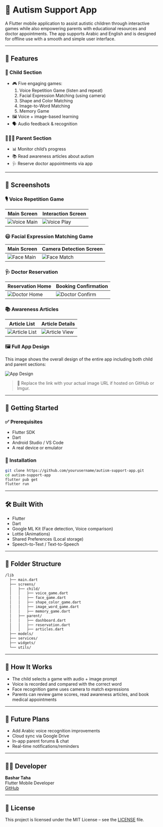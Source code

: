 # 🧠 Autism Support App

A Flutter mobile application to assist autistic children through interactive games while also empowering parents with educational resources and doctor appointments. The app supports Arabic and English and is designed for offline use with a smooth and simple user interface.

---

## 📱 Features

### 👧 Child Section
- 🎮 Five engaging games:
  1. Voice Repetition Game (listen and repeat)
  2. Facial Expression Matching (using camera)
  3. Shape and Color Matching
  4. Image-to-Word Matching
  5. Memory Game
- 🖼️ Voice + image-based learning
- 🗣️ Audio feedback & recognition

### 👨‍👩‍👧 Parent Section
- 📊 Monitor child’s progress
- 📚 Read awareness articles about autism
- 🩺 Reserve doctor appointments via app

---

## 📸 Screenshots

### 🎙️ Voice Repetition Game

| Main Screen | Interaction Screen |
|-------------|--------------------|
| ![Voice Main](https://github.com/yourusername/assets/screenshots/voice_main.png) | ![Voice Play](https://github.com/yourusername/assets/screenshots/voice_play.png) |

### 😃 Facial Expression Matching Game

| Main Screen | Camera Detection Screen |
|-------------|-------------------------|
| ![Face Main](https://github.com/yourusername/assets/screenshots/face_main.png) | ![Face Match](https://github.com/yourusername/assets/screenshots/face_detect.png) |

### 🩺 Doctor Reservation

| Reservation Home | Booking Confirmation |
|------------------|----------------------|
| ![Doctor Home](https://github.com/yourusername/assets/screenshots/doctor_home.png) | ![Doctor Confirm](https://github.com/yourusername/assets/screenshots/doctor_confirm.png) |

### 📚 Awareness Articles

| Article List | Article Details |
|--------------|-----------------|
| ![Article List](https://github.com/yourusername/assets/screenshots/articles_list.png) | ![Article View](https://github.com/yourusername/assets/screenshots/article_view.png) |

### 🖼️ Full App Design

This image shows the overall design of the entire app including both child and parent sections:

![App Design](https://github.com/yourusername/assets/screenshots/full_design.png)

> 📝 Replace the link with your actual image URL if hosted on GitHub or Imgur.

---

## 🚀 Getting Started

### ✅ Prerequisites

- Flutter SDK
- Dart
- Android Studio / VS Code
- A real device or emulator

### 🧪 Installation

```bash
git clone https://github.com/yourusername/autism-support-app.git
cd autism-support-app
flutter pub get
flutter run
```

---

## 🛠️ Built With

- Flutter
- Dart
- Google ML Kit (Face detection, Voice comparison)
- Lottie (Animations)
- Shared Preferences (Local storage)
- Speech-to-Text / Text-to-Speech

---

## 📁 Folder Structure

```bash
/lib
  ├── main.dart
  ├── screens/
  │   ├── child/
  │   │   ├── voice_game.dart
  │   │   ├── face_game.dart
  │   │   ├── shape_color_game.dart
  │   │   ├── image_word_game.dart
  │   │   ├── memory_game.dart
  │   ├── parent/
  │   │   ├── dashboard.dart
  │   │   ├── reservation.dart
  │   │   ├── articles.dart
  ├── models/
  ├── services/
  ├── widgets/
  └── utils/
```

---

## 🧠 How It Works

- The child selects a game with audio + image prompt
- Voice is recorded and compared with the correct word
- Face recognition game uses camera to match expressions
- Parents can review game scores, read awareness articles, and book medical appointments

---

## 🔮 Future Plans

- Add Arabic voice recognition improvements
- Cloud sync via Google Drive
- In-app parent forums & chat
- Real-time notifications/reminders

---

## 👨‍💻 Developer

**Bashar Taha**  
Flutter Mobile Developer  
[GitHub](https://github.com/yourusername)

---

## 📄 License

This project is licensed under the MIT License – see the [LICENSE](LICENSE) file.
